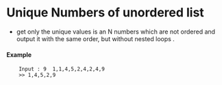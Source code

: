# Unique Numbers of unordered list

- get only the unique values is an N numbers which are not ordered and output it with the same order, but without nested loops .
#### Example
```
    Input : 9  1,1,4,5,2,4,2,4,9
    >> 1,4,5,2,9
```